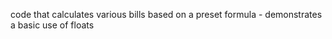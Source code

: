 code that calculates various bills based on a preset formula - demonstrates a basic use of floats 




